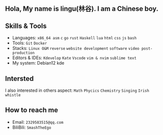 ## Hola, My name is lingu(林谷). I am a Chinese boy.

## Skills & Tools
- Languages: `x86_64 asm` `c` `go` `rust` `Haskell` `lua` `html` `css` `js` `bash`
- Tools: `Git` `Docker`
- Stacks: `Linux O&M` `reverse` `website development` `software` `video post-production`
- Editors & IDEs: `Kdevelop` `Kate` `Vscode` `vim & nvim` `sublime text`
- My system: Debian12 kde

## Intersted
I also interested in others aspect: `Math` `Phycics` `Chemistry` `Singing` `Irish whistle`

## How to reach me
- Email: `2329583515@qq.com`
- BiliBili: `SmashTheEgo`


<!---
Hello-lingu/Hello-lingu is a ✨ special ✨ repository because its `README.md` (this file) appears on your GitHub profile.
You can click the Preview link to take a look at your changes.
--->
